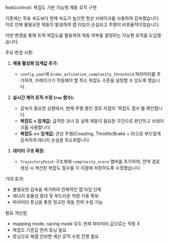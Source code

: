 feat(control): 복잡도 기반 지능형 제동 로직 구현

기존에는 목표 속도보다 현재 속도가 높으면 항상 브레이크를 사용하여 감속했습니다. 이로 인해 불필요한 제동이 발생하여 랩 타임이 손실되고 주행이 비효율적이었습니다.

이번 변경을 통해 트랙 복잡도를 활용하여 제동 여부를 결정하는 지능형 로직을 도입했습니다.

주요 변경 사항:

1.  **제동 활성화 임계값 추가:**
    * `config.yaml`에 `brake_activation_complexity_threshold` 파라미터를 추가하여, 브레이크가 작동해야 할 최소 복잡도 수준을 설정할 수 있도록 했습니다.

2.  **실시간 제어 로직 수정 (`run` 함수):**
    * 감속이 필요한 상황에서, 현재 주행 중인 경로 지점의 '복잡도 점수'를 확인합니다.
    * **복잡도 > 임계값:** 급격한 코너 등 실제 제동이 필요한 구간으로 판단하고 브레이크를 사용합니다.
    * **복잡도 <= 임계값:** 관성 주행(Coasting, Throttle/Brake = 0)으로 부드럽게 감속하여 에너지 손실을 최소화합니다.

3.  **데이터 구조 확장:**
    * `TrajectoryPoint` 구조체에 `complexity_score` 멤버를 추가하여, 전역 경로 생성 시 계산된 복잡도 점수를 각 지점에 저장하도록 수정했습니다.

기대 효과:

* 불필요한 감속을 제거하여 전체적인 랩 타임 단축
* 에너지 효율성 증대 및 부드러운 차량 거동 확보
* 파라미터 튜닝을 통한 정교한 제동 전략 수립 가능

필요 개선점
* mapping mode, racing mode 모두 현재 파라미터 값으로는 작동 X
* 복잡도 기준값 먼저 튜닝 필요
* 튜닝으로 해결 안되면 계산 로직 수정 진행 필요
